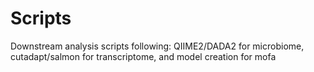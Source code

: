 # Scripts

Downstream analysis scripts following: QIIME2/DADA2 for microbiome, cutadapt/salmon for transcriptome, and model creation for mofa
